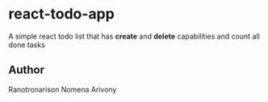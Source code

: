 <h1>react-todo-app</h1>

A simple react todo list that has <b>create</b> and <b>delete</b> capabilities and count all done tasks

<h2>Author</h2>
Ranotronarison Nomena Arivony
